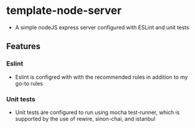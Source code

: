 # template-node-server

* A simple nodeJS express server configured with ESLint and unit tests

## Features

### Eslint
* Eslint is configred with with the recommended rules in addition to my go-to rules

### Unit tests
* Unit tests are configured to run using mocha test-runner, which is supported by the use of rewire, sinon-chai, and istanbul
